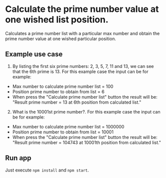 # Calculate the prime number value at one wished list position.

Calculates a prime number list with a particular max number and obtain the prime number value at one wished particular position.

## Example use case

1. By listing the first six prime numbers: 2, 3, 5, 7, 11 and 13, we can see that the 6th prime is 13. For this example case the input can be for example:
  * Max number to calculate prime number list = 100
  * Position prime number to obtain from list = 6
  * When press the "Calculate prime number list" button the result will be: "Result prime number = 13 at 6th position from calculated list."

2. What is the 10001st prime number?. For this example case the input can be for example:
  * Max number to calculate prime number list = 1000000
  * Position prime number to obtain from list = 10001
  * When press the "Calculate prime number list" button the result will be:
  "Result prime number = 104743 at 10001th position from calculated list."

## Run app
Just execute `npm install` and `npm start`.
